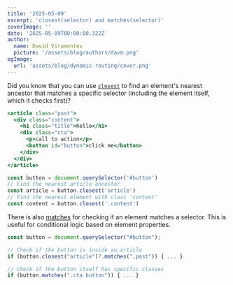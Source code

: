 ```yaml
---
title: '2025-05-09'
excerpt: 'closest(selector) and matches(selector)'
coverImage: ''
date: '2025-05-09T00:00:00.322Z'
author:
  name: David Viramontes
  picture: '/assets/blog/authors/davm.png'
ogImage:
  url: 'assets/blog/dynamic-routing/cover.png'
---
```


Did you know that you can use [`closest`](https://developer.mozilla.org/en-US/docs/Web/API/Element/closest) to find an element's nearest ancestor that matches a specific selector (including the element itself, which it checks first)?

```jsx
<article class="post">
  <div class="content">
    <h1 class="title">hello</h1>
    <div class="cta">
      <p>call to action</p>
      <button id="button">click me</button>
    </div>
  </div>
</article>

const button = document.querySelector('#button')
// Find the nearest article ancestor
const article = button.closest('article')
// Find the nearest element with class 'content'
const content = button.closest('.content')
```

There is also [matches](https://developer.mozilla.org/en-US/docs/Web/API/Element/matches) for checking if an element matches a selector. This is useful for conditional logic based on element properties.

```js
const button = document.querySelector("#button");

// Check if the button is inside an article
if (button.closest("article")?.matches(".post")) { ... }

// Check if the button itself has specific classes
if (button.matches(".cta button")) { ... }
```
